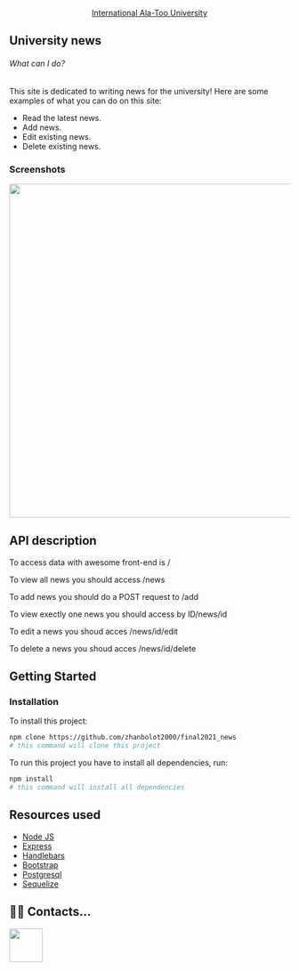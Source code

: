 <p align="center">
  <a href="http://alatoo.edu.kg/#gsc.tab=0">
    International Ala-Too University<br/>
  </a>
</p>

## University news

###### What can I do?

This site is dedicated to writing news for the university! Here are some examples of what you can do on this site:

- Read the latest news.
- Add news.
- Edit existing news.
- Delete existing news.

### Screenshots
<a><img src="https://i.imgur.com/yuex3JK.png" width="600px"></a>

## API description

To access data with awesome front-end is <a>/</a>

To view all news you should access <a>/news</a>

To add news you should do a POST request to <a>/add</a>

To view exectly one news you should access by ID<a>/news/id</a>

To edit a news you shoud acces <a>/news/id/edit</a>

To delete a news you shoud acces <a>/news/id/delete</a>

## Getting Started

### Installation

To install this project:

```bash
npm clone https://github.com/zhanbolot2000/final2021_news 
# this command will clone this project
```

To run this project you have to install all dependencies, run:

```bash
npm install 
# this command will install all dependencies
```

## Resources used

- [Node JS](https://nodejs.org/en/about/)
- [Express](https://expressjs.com/ru/)
- [Handlebars](https://handlebarsjs.com/)
- [Bootstrap](https://getbootstrap.com/)
- [Postgresql](https://www.postgresql.org/)
- [Sequelize](https://sequelize.org/)


## ‍👨‍💻 ‍Contacts...

<a href="https://www.instagram.com/atamov_19/"><img src="https://img.icons8.com/color/48/000000/instagram" width="60"></a>
